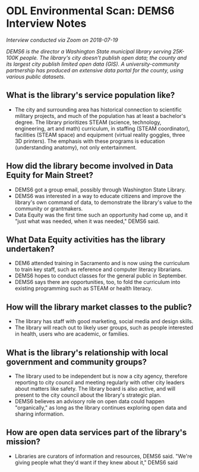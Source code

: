 #  ODL Environmental Scan: DEMS6 Interview Notes
*Interview conducted via Zoom on 2018-07-19*

*DEMS6 is the director a Washington State municipal library serving 25K-100K people. The library's city doesn't publish open data; the county and its largest city publish limited open data (GIS). A university-community partnership has produced an extensive data portal for the county, using various public datasets.*

## What is the library's service population like?
- The city and surrounding area has historical connection to scientific military projects, and much of the population has at least a bachelor's degree. The library prioritizes STEAM (science, technology, engineering, art and math) curriculum, in staffing (STEAM coordinator), facilities (STEAM space) and equipment (virtual reality goggles, three 3D printers). The emphasis with these programs is education (understanding anatomy), not only entertainment.

## How did the library become involved in Data Equity for Main Street?
- DEMS6 got a group email, possibly through Washington State Library.
- DEMS6 was interested in a way to educate citizens and improve the library's own command of data, to demonstrate the library's value to the community or grantmakers.
- Data Equity was the first time such an opportunity had come up, and it "just what was needed, when it was needed," DEMS6 said.

## What Data Equity activities has the library undertaken?
- DEM6 attended training in Sacramento and is now using the curriculum to train key staff, such as reference and computer literacy librarians.
- DEMS6 hopes to conduct classes for the general public in September.
- DEMS6 says there are opportunities, too, to fold the curriculum into existing programming such as STEAM or health literacy. 

## How will the library market classes to the public?
- The library has staff with good marketing, social media and design skills. 
- The library will reach out to likely user groups, such as people interested in health, users who are academic, or families. 

## What is the library's relationship with local government and community groups?
- The library used to be independent but is now a city agency, therefore reporting to city council and meeting regularly with other city leaders about matters like safety. The library board is also active, and will present to the city council about the library's strategic plan. 
- DEMS6 believes an advisory role on open data could happen "organically," as long as the library continues exploring open data and sharing information. 

## How are open data services part of the library's mission?
- Libraries are curators of information and resources, DEMS6 said. "We're giving people what they'd want if they knew about it," DEMS6 said










